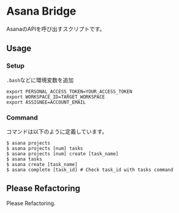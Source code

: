 # Asana Bridge

AsanaのAPIを呼び出すスクリプトです。

## Usage

### Setup

`.bash`などに環境変数を追加

```
export PERSONAL_ACCESS_TOKEN=YOUR_ACCESS_TOKEN
export WORKSPACE_ID=TARGET_WORKSPACE
export ASSIGNEE=ACCOUNT_EMAIL
```

### Command

コマンドは以下のように定義しています。

```
$ asana projects
$ asana projects [num] tasks
$ asana projects [num] create [task_name]
$ asana tasks
$ asana create [task_name]
$ asana complete [task_id] # Check task_id with tasks command
```

## Please Refactoring

Please Refactoring.
